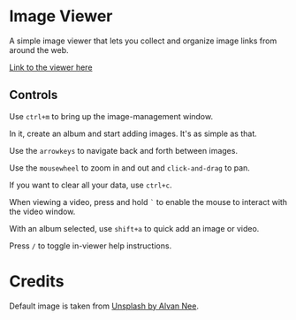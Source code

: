 # Image Viewer

A simple image viewer that lets you collect and organize image links from
around the web.

[Link to the viewer here](https://m3l6h.github.io/image-viewer/)

## Controls

Use `ctrl+m` to bring up the image-management window.

In it, create an album and start adding images. It's as simple as that.

Use the `arrowkeys` to navigate back and forth between images.

Use the `mousewheel` to zoom in and out and `click-and-drag` to pan.

If you want to clear all your data, use `ctrl+c`.

When viewing a video, press and hold `` ` `` to enable the mouse to interact
with the video window.

With an album selected, use `shift+a` to quick add an image or video.

Press `/` to toggle in-viewer help instructions.

# Credits

Default image is taken from [Unsplash by Alvan Nee](https://unsplash.com/photos/ZCHj_2lJP00).
